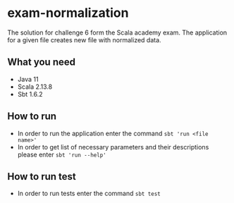 # exam-normalization

The solution for challenge 6 form the Scala academy exam. The application for a given file creates new file with normalized data.

## What you need

* Java 11
* Scala 2.13.8
* Sbt 1.6.2

## How to run


* In order to run the application enter the command `sbt 'run <file name>'`
* In order to get list of necessary parameters and their descriptions please enter `sbt 'run --help'`

## How to run test
* In order to run tests enter the command `sbt test `
